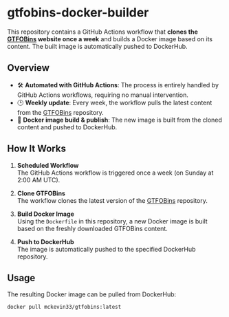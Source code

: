 # gtfobins-docker-builder

This repository contains a GitHub Actions workflow that **clones the [GTFOBins](https://gtfobins.github.io/) website once a week** and builds a Docker image based on its content. The built image is automatically pushed to DockerHub.

## Overview

- 🛠 **Automated with GitHub Actions**: The process is entirely handled by GitHub Actions workflows, requiring no manual intervention.
- 🕒 **Weekly update**: Every week, the workflow pulls the latest content from the [GTFOBins](https://github.com/GTFOBins/GTFOBins.github.io) repository.
- 🐳 **Docker image build & publish**: The new image is built from the cloned content and pushed to DockerHub.

## How It Works

1. **Scheduled Workflow**  
   The GitHub Actions workflow is triggered once a week (on Sunday at 2:00 AM UTC).

2. **Clone GTFOBins**  
   The workflow clones the latest version of the [GTFOBins](https://github.com/GTFOBins/GTFOBins.github.io) repository.

3. **Build Docker Image**  
   Using the `Dockerfile` in this repository, a new Docker image is built based on the freshly downloaded GTFOBins content.

4. **Push to DockerHub**  
   The image is automatically pushed to the specified DockerHub repository.

## Usage

The resulting Docker image can be pulled from DockerHub:

```sh
docker pull mckevin33/gtfobins:latest
```
